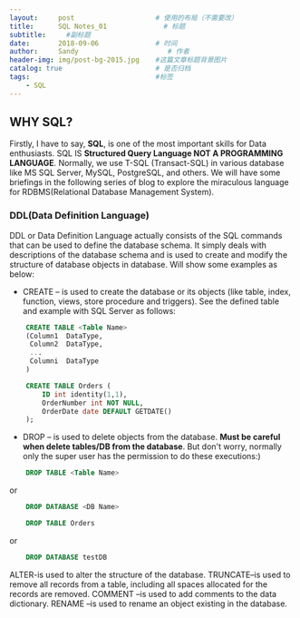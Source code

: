 ```yaml
---
layout:     post                    # 使用的布局（不需要改）
title:      SQL Notes_01              # 标题 
subtitle:     #副标题
date:       2018-09-06              # 时间
author:     Sandy                      # 作者
header-img: img/post-bg-2015.jpg    #这篇文章标题背景图片
catalog: true                       # 是否归档
tags:                               #标签
    - SQL
---
```


## WHY SQL?

Firstly, I have to say, **SQL**, is one of the most important skills for Data enthusiasts. SQL IS **Structured Query Language NOT A PROGRAMMING LANGUAGE**. Normally, we use T-SQL (Transact-SQL) in various database like MS SQL Server, MySQL, PostgreSQL, and others. We will have some briefings in the following series of blog to explore the miraculous language for RDBMS(Relational Database Management System).

### DDL(Data Definition Language)

DDL or Data Definition Language actually consists of the SQL commands that can be used to define the database schema. It simply deals with descriptions of the database schema and is used to create and modify the structure of database objects in database. Will show some examples as below:

- CREATE – is used to create the database or its objects (like table, index, function, views, store procedure and triggers). See the defined table and example with SQL Server as follows:

```sql
    CREATE TABLE <Table Name>
    (Column1  DataType,
     Column2  DataType,
     ...
     Columni  DataType
    )
```
```sql
    CREATE TABLE Orders (
        ID int identity(1,1),
        OrderNumber int NOT NULL,
        OrderDate date DEFAULT GETDATE()
    );
```
- DROP – is used to delete objects from the database. **Must be careful when delete tables/DB from the database**. But don't worry, normally only the super user has the permission to do these executions:)
```sql
    DROP TABLE <Table Name>
```
or

```sql
    DROP DATABASE <DB Name>
```

```sql
    DROP TABLE Orders
```
or

```sql
    DROP DATABASE testDB
```    
ALTER-is used to alter the structure of the database.
TRUNCATE–is used to remove all records from a table, including all spaces allocated for the records are removed.
COMMENT –is used to add comments to the data dictionary.
RENAME –is used to rename an object existing in the database.

 

